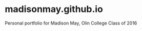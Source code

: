 madisonmay.github.io
====================

Personal portfolio for Madison May, Olin College Class of 2016